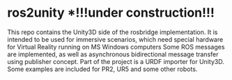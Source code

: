 # ros2unity *!!!under construction!!!
This repo contains the Unity3D side of the rosbridge implementation. It is intended to be used for immersive scenarios, which need special hardware for Virtual Reality running on MS Windows computers Some ROS messages are implemented, as well as asynchronous bidirectional message transfer using publisher concept. Part of the project is a URDF importer for Unity3D. Some examples are included for PR2, UR5 and some other robots.
